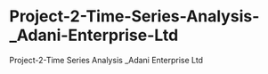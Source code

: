 # Project-2-Time-Series-Analysis-_Adani-Enterprise-Ltd
Project-2-Time Series Analysis _Adani Enterprise Ltd
